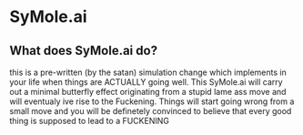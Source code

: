 # SyMole.ai

## What does SyMole.ai do?
this is a pre-written (by the satan) simulation change which implements in your life when things are ACTUALLY going well. This SyMole.ai will carry out a minimal butterfly effect originating from a stupid lame ass move and will eventualy ive rise to the Fuckening. Things will start going wrong from a small move and you will be definetely convinced to believe that every good thing is supposed to lead to a FUCKENING
